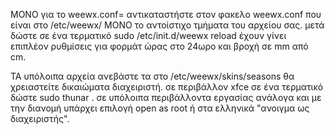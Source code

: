  MONO για το weewx.conf=  αντικαταστήστε στον φακελο weewx.conf που είναι στο /etc/weewx/  ΜΟΝΟ το αντοίστιχο τμήματα του αρχείου σας.
μετά δώστε σε ένα τερματικό  sudo /etc/init.d/weewx reload 
έχουν γίνει επιπλέον ρυθμίσεις για φορμάτ ώρας στο 24ωρο και βροχή σε mm από cm.

TA υπόλοιπα αρχεία ανεβάστε τα στο /etc/weewx/skins/seasons
θα χρειαστείτε δικαιώματα διαχειριστή. σε περιβάλλον xfce σε ένα τερματικό δώστε sudo thunar . σε υπόλοιπα περιβάλλοντα εργασίας ανάλογα και με την διανομή υπάρχει επιλογή open as root ή στα ελληνικά "ανοιγμα ως διαχειριστής".

